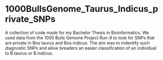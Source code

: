 # 1000BullsGenome_Taurus_Indicus_private_SNPs
A collection of code made for my Bachelor Thesis in Bioinformatics. We used data from the 1000 Bulls Genome Project Run-9 to look for SNPs that are private in Bos taurus and Bos indicus. The aim was to indentify such diagnostic SNPs and allow breaders an easier classification of an individual to B.taurus or B.indicus.
